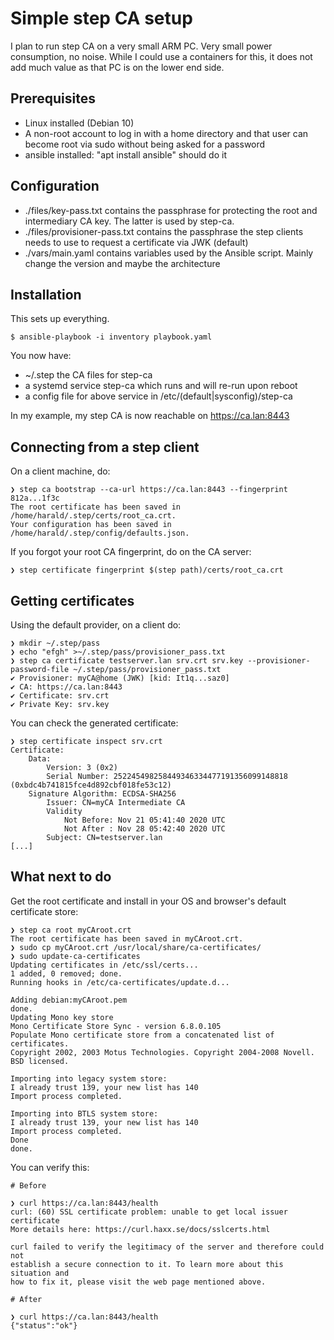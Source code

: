 # Simple step CA setup

I plan to run step CA on a very small ARM PC. Very small power consumption, no noise. While I could use a containers for this, it does not add much value as that PC is on the lower end side.

## Prerequisites

* Linux installed (Debian 10)
* A non-root account to log in with a home directory and that user can become root via sudo without being asked for a password
* ansible installed: "apt install ansible" should do it

## Configuration

* ./files/key-pass.txt contains the passphrase for protecting the root and intermediary CA key. The latter is used by step-ca.
* ./files/provisioner-pass.txt contains the passphrase the step clients needs to use to request a certificate via JWK (default)
* ./vars/main.yaml contains variables used by the Ansible script. Mainly change the version and maybe the architecture

## Installation
This sets up everything.
```
$ ansible-playbook -i inventory playbook.yaml
```

You now have:
* ~/.step the CA files for step-ca
* a systemd service step-ca which runs and will re-run upon reboot
* a config file for above service in /etc/(default|sysconfig)/step-ca

In my example, my step CA is now reachable on https://ca.lan:8443

## Connecting from a step client

On a client machine, do:
```
❯ step ca bootstrap --ca-url https://ca.lan:8443 --fingerprint 812a...1f3c
The root certificate has been saved in /home/harald/.step/certs/root_ca.crt.
Your configuration has been saved in /home/harald/.step/config/defaults.json.
```
If you forgot your root CA fingerprint, do on the CA server:
```
❯ step certificate fingerprint $(step path)/certs/root_ca.crt
```

## Getting certificates

Using the default provider, on a client do:
```
❯ mkdir ~/.step/pass
❯ echo "efgh" >~/.step/pass/provisioner_pass.txt
❯ step ca certificate testserver.lan srv.crt srv.key --provisioner-password-file ~/.step/pass/provisioner_pass.txt
✔ Provisioner: myCA@home (JWK) [kid: It1q...saz0]
✔ CA: https://ca.lan:8443
✔ Certificate: srv.crt
✔ Private Key: srv.key
```

You can check the generated certificate:
```
❯ step certificate inspect srv.crt
Certificate:
    Data:
        Version: 3 (0x2)
        Serial Number: 252245498258449346334477191356099148818 (0xbdc4b741815fce4d892cbf018fe53c12)
    Signature Algorithm: ECDSA-SHA256
        Issuer: CN=myCA Intermediate CA
        Validity
            Not Before: Nov 21 05:41:40 2020 UTC
            Not After : Nov 28 05:42:40 2020 UTC
        Subject: CN=testserver.lan
[...]
```

## What next to do

Get the root certificate and install in your OS and browser's default certificate store:
```
❯ step ca root myCAroot.crt
The root certificate has been saved in myCAroot.crt.
❯ sudo cp myCAroot.crt /usr/local/share/ca-certificates/
❯ sudo update-ca-certificates
Updating certificates in /etc/ssl/certs...
1 added, 0 removed; done.
Running hooks in /etc/ca-certificates/update.d...

Adding debian:myCAroot.pem
done.
Updating Mono key store
Mono Certificate Store Sync - version 6.8.0.105
Populate Mono certificate store from a concatenated list of certificates.
Copyright 2002, 2003 Motus Technologies. Copyright 2004-2008 Novell. BSD licensed.

Importing into legacy system store:
I already trust 139, your new list has 140
Import process completed.

Importing into BTLS system store:
I already trust 139, your new list has 140
Import process completed.
Done
done.
```
You can verify this:
```
# Before

❯ curl https://ca.lan:8443/health
curl: (60) SSL certificate problem: unable to get local issuer certificate
More details here: https://curl.haxx.se/docs/sslcerts.html

curl failed to verify the legitimacy of the server and therefore could not
establish a secure connection to it. To learn more about this situation and
how to fix it, please visit the web page mentioned above.

# After

❯ curl https://ca.lan:8443/health
{"status":"ok"}
```


